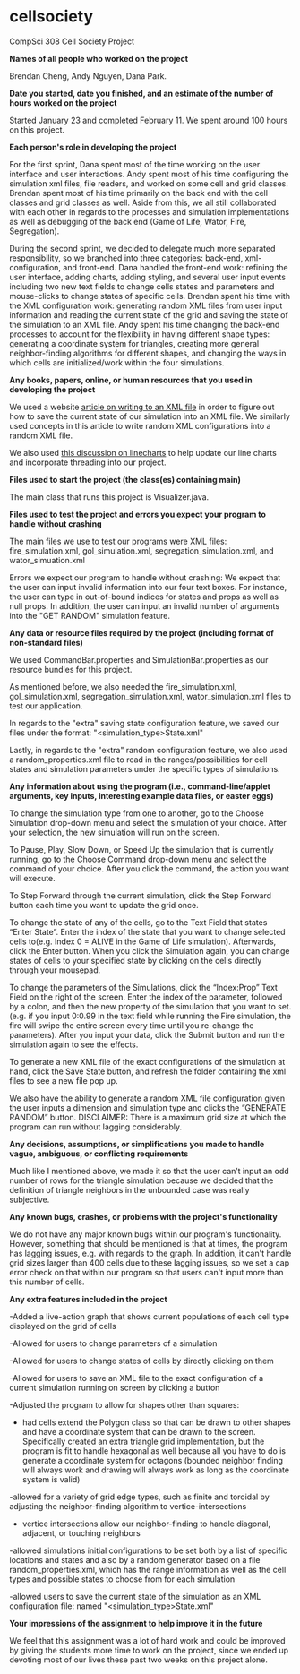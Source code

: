 # cellsociety

CompSci 308 Cell Society Project

**Names of all people who worked on the project**

Brendan Cheng, Andy Nguyen, Dana Park.

**Date you started, date you finished, and an estimate of the number of hours worked on the project**

Started January 23 and completed February 11. We spent around 100 hours on this project.

**Each person's role in developing the project**

For the first sprint, Dana spent most of the time working on the user interface and user interactions. Andy spent most of his time configuring the simulation xml files, file readers, and worked on some cell and grid classes. Brendan spent most of his time primarily on the back end with the cell classes and grid classes as well. Aside from this, we all still collaborated with each other in regards to the processes and simulation implementations as well as debugging of the back end (Game of Life, Wator, Fire, Segregation).

During the second sprint, we decided to delegate much more separated responsibility, so we branched into three categories: back-end, xml-configuration, and front-end. Dana handled the front-end work: refining the user interface, adding charts, adding styling, and several user input events including two new text fields to change cells states and parameters and mouse-clicks to change states of specific cells. Brendan spent his time with the XML configuration work: generating random XML files from user input information and reading the current state of the grid and saving the state of the simulation to an XML file. Andy spent his time changing the back-end processes to account for the flexibility in having different shape types: generating a coordinate system for triangles, creating more general neighbor-finding algorithms for different shapes, and changing the ways in which cells are initialized/work within the four simulations.

**Any books, papers, online, or human resources that you used in developing the project**

We used a website [article on writing to an XML file](http://crunchify.com/java-simple-way-to-write-xml-dom-file-in-java/) in order to figure out how to save the current state of our simulation into an XML file. We similarly used concepts in this article to write random XML configurations into a random XML file.

We also used [this discussion on linecharts](https://stackoverflow.com/questions/44036735/live-update-linechart-in-javafx) to help update our line charts and incorporate threading into our project.


**Files used to start the project (the class(es) containing main)**

The main class that runs this project is Visualizer.java. 

**Files used to test the project and errors you expect your program to handle without crashing**

The main files we use to test our programs were XML files: fire_simulation.xml, gol_simulation.xml, segregation_simulation.xml, and wator_simuation.xml

Errors we expect our program to handle without crashing: We expect that the user can input invalid information into our four text boxes. For instance, the user can type in out-of-bound indices for states and props as well as null props. In addition, the user can input an invalid number of arguments into the "GET RANDOM" simulation feature.

**Any data or resource files required by the project (including format of non-standard files)**

We used CommandBar.properties and SimulationBar.properties as our resource bundles for this project.

As mentioned before, we also needed the fire_simulation.xml, gol_simulation.xml, segregation_simulation.xml, wator_simulation.xml files to test our application.

In regards to the "extra" saving state configuration feature, we saved our files under the format: "<simulation_type>State.xml"

Lastly, in regards to the "extra" random configuration feature, we also used a random_properties.xml file to read in the ranges/possibilities for cell states and simulation parameters under the specific types of simulations.

**Any information about using the program (i.e., command-line/applet arguments, key inputs, interesting example data files, or easter eggs)**

To change the simulation type from one to another, go to the Choose Simulation drop-down menu and select the simulation of your choice. After your selection, the new simulation will run on the screen.

To Pause, Play, Slow Down, or Speed Up the simulation that is currently running, go to the Choose Command drop-down menu and select the command of your choice. After you click the command, the action you want will execute.

To Step Forward through the current simulation, click the Step Forward button each time you want to update the grid once. 

To change the state of any of the cells, go to the Text Field that states “Enter State”. Enter the index of the state that you want to change selected cells to(e.g. Index 0 = ALIVE in the Game of Life simulation). Afterwards, click the Enter button. When you click the Simulation again, you can change states of cells to your specified state by clicking on the cells directly through your mousepad.

To change the parameters of the Simulations, click the “Index:Prop” Text Field on the right of the screen. Enter the index of the parameter, followed by a colon, and then the new property of the simulation that you want to set. (e.g. if you input 0:0.99 in the text field while running the Fire simulation, the fire will swipe the entire screen every time until you re-change the parameters). After you input your data, click the Submit button and run the simulation again to see the effects.

To generate a new XML file of the exact configurations of the simulation at hand, click the Save State button, and refresh the folder containing the xml files to see a new file pop up.

We also have the ability to generate a random XML file configuration given the user inputs a dimension and simulation type and clicks the  “GENERATE RANDOM” button. DISCLAIMER: There is a maximum grid size at which the program can run without lagging considerably.

**Any decisions, assumptions, or simplifications you made to handle vague, ambiguous, or conflicting requirements**

Much like I mentioned above, we made it so that the user can’t input an odd number of rows for the triangle simulation because we decided that the definition of triangle neighbors in the unbounded case was really subjective.


**Any known bugs, crashes, or problems with the project's functionality**

We do not have any major known bugs within our program's functionality. However, something that should be mentioned is that at times, the program has lagging issues, e.g. with regards to the graph. In addition, it can't handle grid sizes larger than 400 cells due to these lagging issues, so we set a cap error check on that within our program so that users can't input more than this number of cells.

**Any extra features included in the project**

-Added a live-action graph that shows current populations of each cell type displayed on the grid of cells

-Allowed for users to change parameters of a simulation

-Allowed for users to change states of cells by directly clicking on them

-Allowed for users to save an XML file to the exact configuration of a current simulation running on screen by clicking a button

-Adjusted the program to allow for shapes other than squares:

- had cells extend the Polygon class so that can be drawn to other shapes and have a coordinate system that can be drawn to the screen. Specifically created an extra triangle grid implementation, but the program is fit to handle hexagonal as well because all you have to do is generate a coordinate system for octagons (bounded neighbor finding will always work and drawing will always work as long as the coordinate system is valid)

-allowed for a variety of grid edge types, such as finite and toroidal by adjusting the neighbor-finding algorithm to vertice-intersections

- vertice intersections allow our neighbor-finding to handle diagonal, adjacent, or touching neighbors

-allowed simulations initial configurations to be set both by a list of specific locations and states and also by a random generator based on a file random_properties.xml, which has the range information as well as the cell types and possible states to choose from for each simulation

-allowed users to save the current state of the simulation as an XML configuration file: named "<simulation_type>State.xml"

**Your impressions of the assignment to help improve it in the future**

We feel that this assignment was a lot of hard work and could be improved by giving the students more time to work on the project, since we ended up devoting most of our lives these past two weeks on this project alone.
